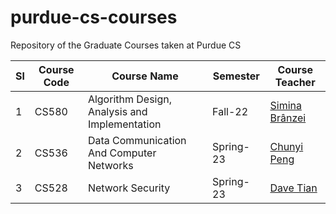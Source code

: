 # purdue-cs-courses
Repository of the Graduate Courses taken at Purdue CS 

| Sl  | Course Code | Course Name                                   | Semester  | Course Teacher                                                                                    |
|-----|-------------|-----------------------------------------------|-----------|---------------------------------------------------------------------------------------------------|
| 1   | CS580       | Algorithm Design, Analysis and Implementation | Fall-22   | [Simina Brânzei](https://simina.info/)                                                            |
| 2   | CS536       | Data Communication And Computer Networks      | Spring-23 | [Chunyi Peng](https://www.cs.purdue.edu/homes/chunyi/)                                            |
| 3   | CS528       | Network Security                              | Spring-23 | [Dave Tian](https://davejingtian.org/?_ga=2.145695985.456615754.1676192145-1445620685.1666976768) |

